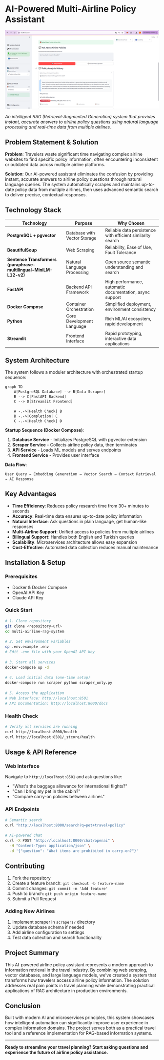 # AI-Powered Multi-Airline Policy Assistant

![Airline Policy Assistant Interface](streamlit_interface1.png)

*An intelligent RAG (Retrieval-Augmented Generation) system that provides instant, accurate answers to airline policy questions using natural language processing and real-time data from multiple airlines.*

## Problem Statement & Solution

**Problem**: Travelers waste significant time navigating complex airline websites to find specific policy information, often encountering inconsistent or outdated data across multiple airline platforms.

**Solution**: Our AI-powered assistant eliminates the confusion by providing instant, accurate answers to airline policy questions through natural language queries. The system automatically scrapes and maintains up-to-date policy data from multiple airlines, then uses advanced semantic search to deliver precise, contextual responses.

## Technology Stack

| Technology | Purpose | Why Chosen |
|------------|---------|------------|
| **PostgreSQL + pgvector** | Database with Vector Storage | Reliable data persistence with efficient similarity search |
| **BeautifulSoup** | Web Scraping | Reliability, Ease of Use, Fault Tolerance|
| **Sentence Transformers (paraphrase-multilingual-MiniLM-L12-v2)** | Natural Language Processing | Open source semantic understanding and search |
| **FastAPI** | Backend API Framework | High performance, automatic documentation, async support |
| **Docker Compose** | Container Orchestration | Simplified deployment, environment consistency |
| **Python** | Core Development Language | Rich ML/AI ecosystem, rapid development |
| **Streamlit** | Frontend Interface | Rapid prototyping, interactive data applications |

## System Architecture

The system follows a moduler architecture with orchestrated startup sequence:

```mermaid
graph TD
    A[PostgreSQL Database] --> B[Data Scraper]
    B --> C[FastAPI Backend] 
    C --> D[Streamlit Frontend]
    
    A -.->|Health Check| B
    B -.->|Completion| C
    C -.->|Health Check| D
```

**Startup Sequence (Docker Compose)**:
1. **Database Service** - Initializes PostgreSQL with pgvector extension
2. **Scraper Service** - Collects airline policy data, then terminates
3. **API Service** - Loads ML models and serves endpoints
4. **Frontend Service** - Provides user interface

**Data Flow**:
```
User Query → Embedding Generation → Vector Search → Context Retrieval → AI Response
```

## Key Advantages

- **Time Efficiency**: Reduces policy research time from 30+ minutes to seconds
- **Accuracy**: Real-time data ensures up-to-date policy information
- **Natural Interface**: Ask questions in plain language, get human-like responses
- **Multi-Airline Support**: Unified access to policies from multiple airlines
- **Bilingual Support**: Handles both English and Turkish queries
- **Scalability**: Microservices architecture allows easy expansion
- **Cost-Effective**: Automated data collection reduces manual maintenance

## Installation & Setup

### Prerequisites
- Docker & Docker Compose
- OpenAI API Key
- Claude API Key

### Quick Start
```bash
# 1. Clone repository
git clone <repository-url>
cd multi-airline-rag-system

# 2. Set environment variables
cp .env.example .env
# Edit .env file with your OpenAI API key

# 3. Start all services
docker-compose up -d

# 4. Load initial data (one-time setup)
docker-compose run scraper python scraper_only.py

# 5. Access the application
# Web Interface: http://localhost:8501
# API Documentation: http://localhost:8000/docs
```

### Health Check
```bash
# Verify all services are running
curl http://localhost:8000/health
curl http://localhost:8501/_stcore/health
```

## Usage & API Reference

### Web Interface
Navigate to `http://localhost:8501` and ask questions like:
- "What's the baggage allowance for international flights?"
- "Can I bring my pet in the cabin?"
- "Compare carry-on policies between airlines"

### API Endpoints
```bash
# Semantic search
curl "http://localhost:8000/search?q=pet+travel+policy"

# AI-powered chat
curl -X POST "http://localhost:8000/chat/openai" \
  -H "Content-Type: application/json" \
  -d '{"question": "What items are prohibited in carry-on?"}'
```

## Contributing

1. Fork the repository
2. Create a feature branch: `git checkout -b feature-name`
3. Commit changes: `git commit -m 'Add feature'`
4. Push to branch: `git push origin feature-name`
5. Submit a Pull Request

### Adding New Airlines
1. Implement scraper in `scrapers/` directory
2. Update database schema if needed
3. Add airline configuration to settings
4. Test data collection and search functionality

## Project Summary

This AI-powered airline policy assistant represents a modern approach to information retrieval in the travel industry. By combining web scraping, vector databases, and large language models, we've created a system that transforms how travelers access airline policy information. The solution addresses real pain points in travel planning while demonstrating practical applications of RAG architecture in production environments.

## Conclusion

Built with modern AI and microservices principles, this system showcases how intelligent automation can significantly improve user experience in complex information domains. The project serves both as a practical travel tool and a reference implementation for RAG-based information systems.

---

**Ready to streamline your travel planning? Start asking questions and experience the future of airline policy assistance.**
